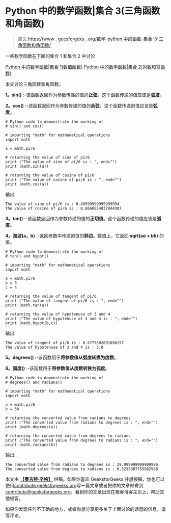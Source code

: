 # Python 中的数学函数|集合 3(三角函数和角函数)

> 原文:[https://www . geesforgeks . org/数学-python 中的函数-集合-3-三角函数和角函数/](https://www.geeksforgeeks.org/mathematical-functions-in-python-set-3-trigonometric-and-angular-functions/)

一些数学函数在下面的集合 1 和集合 2 中讨论

[Python 中的数学函数|集合 1(数值函数)](https://www.geeksforgeeks.org/mathematical-functions-python-set-1-numeric-functions/)
[Python 中的数学函数|集合 2(对数和幂函数)](https://www.geeksforgeeks.org/mathematical-functions-python-set-2-logarithmic-power-functions/)

本文讨论三角函数和角函数。

**1。sin()** :-该函数返回作为参数传递的值的**正弦**。这个函数传递的值应该是**弧度**。

**2。cos()** :-该函数返回作为参数传递的值的**余弦**。这个函数传递的值应该是**弧度**。

```
# Python code to demonstrate the working of
# sin() and cos()

# importing "math" for mathematical operations
import math

a = math.pi/6

# returning the value of sine of pi/6
print ("The value of sine of pi/6 is : ", end="")
print (math.sin(a))

# returning the value of cosine of pi/6
print ("The value of cosine of pi/6 is : ", end="")
print (math.cos(a))
```

输出:

```
The value of sine of pi/6 is : 0.49999999999999994
The value of cosine of pi/6 is : 0.8660254037844387

```

**3。tan()** :-该函数返回作为参数传递的值的**正切值**。这个函数传递的值应该是**弧度**。

**4。海波(a，b)** :-返回参数中传递的值的**斜边**。数值上，它返回 **sqrt(a*a + b*b)** 的值。

```
# Python code to demonstrate the working of
# tan() and hypot()

# importing "math" for mathematical operations
import math

a = math.pi/6
b = 3
c = 4

# returning the value of tangent of pi/6
print ("The value of tangent of pi/6 is : ", end="")
print (math.tan(a))

# returning the value of hypotenuse of 3 and 4
print ("The value of hypotenuse of 3 and 4 is : ", end="")
print (math.hypot(b,c))
```

输出:

```
The value of tangent of pi/6 is : 0.5773502691896257
The value of hypotenuse of 3 and 4 is : 5.0

```

**5。degrees()** :-该函数用于**将参数值从弧度转换为度数**。

**6。弧度()** :-该函数用于**将参数值从度数转换为弧度**。

```
# Python code to demonstrate the working of
# degrees() and radians()

# importing "math" for mathematical operations
import math

a = math.pi/6
b = 30

# returning the converted value from radians to degrees
print ("The converted value from radians to degrees is : ", end="")
print (math.degrees(a))

# returning the converted value from degrees to radians
print ("The converted value from degrees to radians is : ", end="")
print (math.radians(b))
```

输出:

```
The converted value from radians to degrees is : 29.999999999999996
The converted value from degrees to radians is : 0.5235987755982988

```

本文由 **[【曼吉特·辛格】](https://auth.geeksforgeeks.org/profile.php?user=manjeet_04&list=practice)** 供稿。如果你喜欢 GeeksforGeeks 并想投稿，你也可以使用[contribute.geeksforgeeks.org](http://www.contribute.geeksforgeeks.org)写一篇文章或者把你的文章邮寄到 contribute@geeksforgeeks.org。看到你的文章出现在极客博客主页上，帮助其他极客。

如果你发现任何不正确的地方，或者你想分享更多关于上面讨论的话题的信息，请写评论。